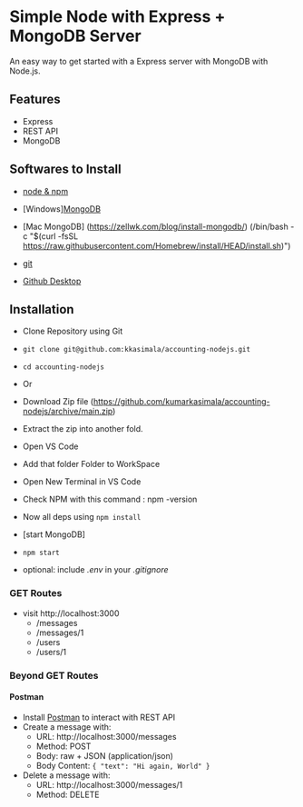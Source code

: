 # Simple Node with Express + MongoDB Server

An easy way to get started with a Express server with MongoDB with Node.js.

## Features

- Express
- REST API
- MongoDB

## Softwares to Install

- [node & npm](https://nodejs.org/en/)
- [Windows][MongoDB](https://www.mongodb.com/try/download/community)
- [Mac MongoDB] (https://zellwk.com/blog/install-mongodb/) (/bin/bash -c "$(curl -fsSL https://raw.githubusercontent.com/Homebrew/install/HEAD/install.sh)")

- [git](https://git-scm.com/download/)
- [Github Desktop](https://desktop.github.com/)

## Installation

- Clone Repository using Git
- `git clone git@github.com:kkasimala/accounting-nodejs.git`
- `cd accounting-nodejs`

- Or 
- Download Zip file (https://github.com/kumarkasimala/accounting-nodejs/archive/main.zip)
- Extract the zip into another fold.
- Open VS Code
- Add that folder Folder to WorkSpace
- Open New Terminal in VS Code
- Check NPM with this command : npm -version
- Now all deps using `npm install`
- [start MongoDB]
- `npm start`
- optional: include _.env_ in your _.gitignore_

### GET Routes

- visit http://localhost:3000
  - /messages
  - /messages/1
  - /users
  - /users/1

### Beyond GET Routes

#### Postman

- Install [Postman](https://www.getpostman.com/apps) to interact with REST API
- Create a message with:
  - URL: http://localhost:3000/messages
  - Method: POST
  - Body: raw + JSON (application/json)
  - Body Content: `{ "text": "Hi again, World" }`
- Delete a message with:
  - URL: http://localhost:3000/messages/1
  - Method: DELETE
